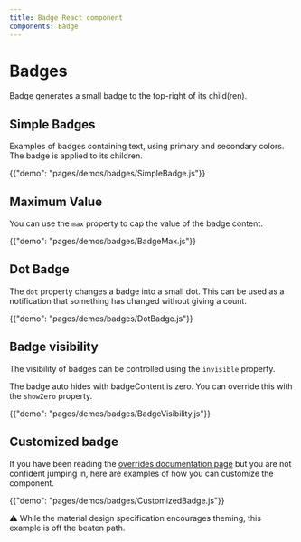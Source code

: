 ```yaml
---
title: Badge React component
components: Badge
---
```


# Badges

<p class="description">Badge generates a small badge to the top-right of its child(ren).</p>

## Simple Badges

Examples of badges containing text, using primary and secondary colors. The badge is applied to its children.

{{"demo": "pages/demos/badges/SimpleBadge.js"}}

## Maximum Value

You can use the `max` property to cap the value of the badge content.

{{"demo": "pages/demos/badges/BadgeMax.js"}}

## Dot Badge

The `dot` property changes a badge into a small dot. This can be used as a notification that something has changed without giving a count.

{{"demo": "pages/demos/badges/DotBadge.js"}}

## Badge visibility

The visibility of badges can be controlled using the `invisible` property.

The badge auto hides with badgeContent is zero. You can override this with the `showZero` property.

{{"demo": "pages/demos/badges/BadgeVisibility.js"}}

## Customized badge

If you have been reading the [overrides documentation page](/customization/overrides/)
but you are not confident jumping in, here are examples of how you can customize the component.

{{"demo": "pages/demos/badges/CustomizedBadge.js"}}

⚠️ While the material design specification encourages theming, this example is off the beaten path.
